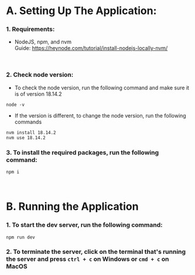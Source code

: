 # A. Setting Up The Application:

### 1. Requirements:

- NodeJS, npm, and nvm </br>
  Guide: https://heynode.com/tutorial/install-nodejs-locally-nvm/

</br>

### 2. Check node version:

- To check the node version, run the following command and make sure it is of version 18.14.2

```
node -v
```

- If the version is different, to change the node version, run the following commands

```
nvm install 18.14.2
nvm use 18.14.2
```

### 3. To install the required packages, run the following command:

```
npm i
```

</br>

# B. Running the Application

### 1. To start the dev server, run the following command:

```
npm run dev
```

### 2. To terminate the server, click on the terminal that's running the server and press `ctrl + c` on Windows or `cmd + c` on MacOS

<br>
